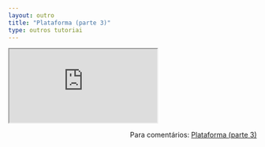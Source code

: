 ```yaml
---
layout: outro
title: "Plataforma (parte 3)"
type: outros tutoriai
---
```


<iframe src="https://docs.google.com/document/d/e/2PACX-1vQQXEDJRkPncspwF2aiJP4Zq6z-ktRpQzuEghJ_GeTd8QRgJGKj0HVr6Gk7kVg52tlc6bB6hIfCbos2/pub?embedded=true"></iframe>

<span style="float:right">Para comentários: [Plataforma (parte 3)](https://docs.google.com/document/d/1leeTg1xsERQygq_BPjgNr7GZmhtnExmMbrtzyE-GEiA/edit?usp=sharing)</span>
